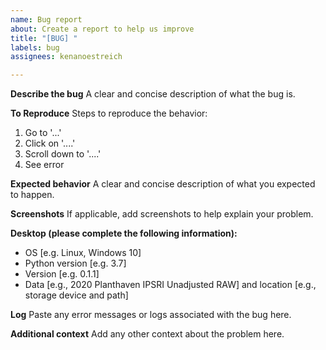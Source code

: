 ```yaml
---
name: Bug report
about: Create a report to help us improve
title: "[BUG] "
labels: bug
assignees: kenanoestreich

---
```


**Describe the bug**
A clear and concise description of what the bug is.

**To Reproduce**
Steps to reproduce the behavior:
1. Go to '...'
2. Click on '....'
3. Scroll down to '....'
4. See error

**Expected behavior**
A clear and concise description of what you expected to happen.

**Screenshots**
If applicable, add screenshots to help explain your problem.

**Desktop (please complete the following information):**
 - OS [e.g. Linux, Windows 10]
 - Python version [e.g. 3.7]
 - Version [e.g. 0.1.1]
 - Data [e.g., 2020 Planthaven IPSRI Unadjusted RAW] and location [e.g., storage device and path]

**Log**
Paste any error messages or logs associated with the bug here.

**Additional context**
Add any other context about the problem here.
